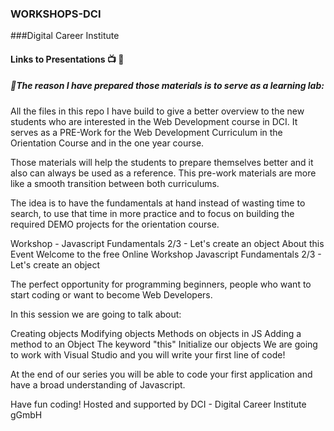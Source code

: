 ### WORKSHOPS-DCI

###Digital Career Institute


#### Links to Presentations 📺 🚀


#####  🚀The reason I have prepared those materials is to serve as a learning lab:

All the files in this repo I have build to give a better overview to the new students who are interested in the Web Development course in DCI.
It serves as a PRE-Work for the Web Development Curriculum in the Orientation Course and in the one year course. 

Those materials will help the students to prepare themselves better and it also can always be used as a reference.
This pre-work materials are more like a smooth transition between both curriculums.  

The idea is to have the fundamentals at hand instead of wasting time to search, to use that time in more practice and to focus on building the required DEMO projects for the orientation course.

Workshop - Javascript Fundamentals 2/3 - Let's create an object
About this Event
Welcome to the free Online Workshop Javascript Fundamentals 2/3 - Let's create an object

The perfect opportunity for programming beginners, people who want to start coding or want to become Web Developers.

In this session we are going to talk about:

Creating objects
Modifying objects
Methods on objects in JS
Adding a method to an Object
The keyword "this"
Initialize our objects
We are going to work with Visual Studio and you will write your first line of code!

At the end of our series you will be able to code your first application and have a broad understanding of Javascript.


Have fun coding!
Hosted and supported by DCI - Digital Career Institute gGmbH